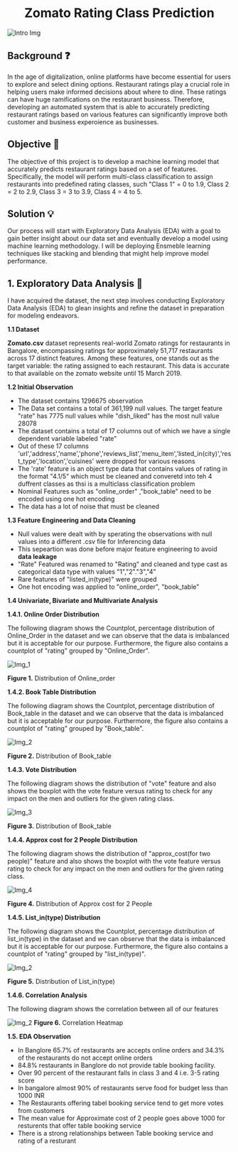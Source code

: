 <h1 align="center">Zomato Rating Class Prediction</h1>

![Intro Img](Images/RR.png)

## Background ❓

In the age of digitalization, online platforms have become essential for users to explore and select dining options. Restaurant ratings play a crucial role in helping users make informed decisions about where to dine. These ratings can have huge ramifications on the restaurant business. Therefore, developing an automated system that is able to accurately predicting restaurant ratings based on various features can significantly improve both customer and business experoience as businesses.

## Objective 🎯
The objective of this project is to develop a machine learning model that accurately predicts restaurant ratings based on a set of features. Specifically, the model will perform multi-class classification to assign restaurants into predefined rating classes, such "Class 1" = 0 to 1.9, Class 2 = 2 to 2.9, Class 3 = 3 to 3.9, Class 4 = 4 to 5.

## Solution 💡

Our process will start with Exploratory Data Analysis (EDA) with a goal to gain better insight about our data set and eventually develop a model using machine learning methodology. I will be deploying Ensmeble learning techniques like stacking and blending that might help improve model performance.

## 1. Exploratory Data Analysis 💾

I have acquired the dataset, the next step involves conducting Exploratory Data Analysis (EDA) to glean insights and refine the dataset in preparation for modeling endeavors.

**1.1 Dataset**

**Zomato.csv** dataset represents real-world Zomato ratings for restaurants in Bangalore, encompassing ratings for approximately 51,717 restaurants across 17 distinct features. Among these features, one stands out as the target variable: the rating assigned to each restaurant. This data is accurate to that available on the zomato website until 15 March 2019.

**1.2 Initial Observation**

- The dataset contains 1296675 observation
- The Data set contains a total of 361,199 null values. The target feature "rate" has 7775 null values while "dish_liked" has the most null value 28078  
- The dataset contains a total of 17 columns out of which we have a single dependent variable labeled "rate"
- Out of these 17 columns 'url','address','name','phone','reviews_list','menu_item','listed_in(city)','rest_type','location','cuisines' were dropped for various reasons   
- The 'rate' feature is an object type data that contains values of rating in the format "4.1/5" which must be cleaned and converetd into teh 4 duffrent classes as thsi is a multiclass classification problem
- Nominal Features such as "online_order" ,"book_table" need to be encoded using one hot encoding
- The data has a lot of noise that must be cleaned 

**1.3 Feature Engineering and Data Cleaning**

- Null values were dealt with by sperating the observations with null values into a different .csv file for Inferencing data
- This sepeartion was done before major feature engineering to avoid **data leakage**   
- "Rate" Featured was renamed to "Rating" and cleaned and type cast as categorical data type with values "1","2"."3","4"
- Rare features of "listed_in(type)" were grouped
- One hot encoding was applied to "online_order", "book_table"

**1.4 Univariate, Bivariate and Multivariate Analysis**

**1.4.1. Online Order Distribution**

The following diagram shows the Countplot, percentage distribution of Online_Order in the dataset and we can observe that the data is imbalanced but it is acceptable for our purpose. Furthermore, the figure also contains a countplot of "rating" grouped by "Online_Order".

![Img_1](Images/onlin_ord.png)

**Figure 1.** Distribution of Online_order

**1.4.2. Book Table Distribution**

The following diagram shows the Countplot, percentage distribution of Book_table in the dataset and we can observe that the data is imbalanced but it is acceptable for our purpose. Furthermore, the figure also contains a countplot of "rating" grouped by "Book_table".

![Img_2](Images/bk_tbl.png)

**Figure 2.** Distribution of Book_table

**1.4.3. Vote Distribution**

The following diagram shows the distribution of "vote" feature and also shows the boxplot with the vote feature versus rating to check for any impact on the men and outliers for the given rating class. 

![Img_3](Images/vt_dis.png)

**Figure 3.** Distribution of Book_table

**1.4.4. Approx cost for 2 People Distribution**

The following diagram shows the distribution of "approx_cost(for two people)" feature and also shows the boxplot with the vote feature versus rating to check for any impact on the men and outliers for the given rating class. 

![Img_4](Images/cst_dis.png)

**Figure 4.** Distribution of Approx cost for 2 People

**1.4.5. List_in(type) Distribution**

The following diagram shows the Countplot, percentage distribution of list_in(type) in the dataset and we can observe that the data is imbalanced but it is acceptable for our purpose. Furthermore, the figure also contains a countplot of "rating" grouped by "list_in(type)".

![Img_2](Images/ln_typ.png)

**Figure 5.** Distribution of List_in(type)

**1.4.6. Correlation Analysis**

The following diagram shows the correlation between all of our features 

![Img_2](Images/cor_htmp.png)
**Figure 6.** Correlation Heatmap

**1.5. EDA Observation**
- In Banglore 65.7% of restaurants are accepts online orders and 34.3% of the restaurants do not accept online orders
- 84.8% restaurants in Banglore do not provide table booking facility.
- Over 90 percent of the restaurant falls in class 3 and 4 i.e. 3-5 rating score
- In bangalore almost 90% of restaurants serve food for budget less than 1000 INR
- The Restaurants offering tabel booking service tend to get more votes from customers
- The mean value for Approximate cost of 2 people goes above 1000 for resturents that offer table booking service
- There is a strong relationships between Table booking service and rating of a resturant
















   
